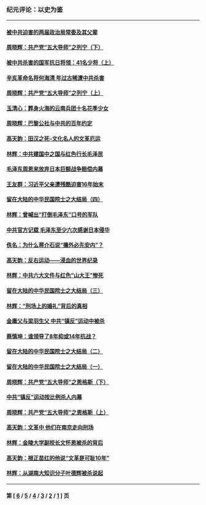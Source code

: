 ### 纪元评论：以史为鉴
---
#### [被中共迫害的两届政治局常委及其父辈](../../pages/nsc1028/n8711526.md) 
#### [周晓辉：共产党“五大导师”之列宁（下）](../../pages/nsc1028/n8708559.md) 
#### [被中共杀害的国军抗日将领：41名少将（上）](../../pages/nsc1028/n8711451.md) 
#### [辛亥革命名将何海清 年过古稀遭中共杀害](../../pages/nsc1028/n8711128.md) 
#### [周晓辉：共产党“五大导师”之列宁（上）](../../pages/nsc1028/n8708536.md) 
#### [玉清心：葬身火海的云南兵团十名花季少女](../../pages/nsc1028/n8706583.md) 
#### [周晓辉：巴黎公社与中共的百年约定](../../pages/nsc1028/n8705505.md) 
#### [高天韵：田汉之死–文化名人的文革厄运](../../pages/nsc1028/n8704531.md) 
#### [林辉：中共建国中之国与红色行长毛泽民](../../pages/nsc1028/n8702670.md) 
#### [毛泽东周恩来放弃日本巨额战争赔偿内幕](../../pages/nsc1028/n8697753.md) 
#### [王友群：习近平父亲遭残酷迫害16年始末](../../pages/nsc1028/n8699786.md) 
#### [留在大陆的中华民国院士之大结局（四）](../../pages/nsc1028/n8699834.md) 
#### [林辉：曾喊出“打倒毛泽东”口号的军队](../../pages/nsc1028/n8699149.md) 
#### [中共官方记载 毛泽东至少六次感谢日本侵华](../../pages/nsc1028/n8697723.md) 
#### [佚名：为什么蒋介石说“攘外必先安内”？](../../pages/nsc1028/n8698102.md) 
#### [高天韵：反右运动——浸血的世界纪录](../../pages/nsc1028/n8695945.md) 
#### [林辉：中共六大文件与红色“山大王”惨死](../../pages/nsc1028/n8694938.md) 
#### [留在大陆的中华民国院士之大结局（三）](../../pages/nsc1028/n8694077.md) 
#### [林辉：“刑场上的婚礼”背后的真相](../../pages/nsc1028/n8690511.md) 
#### [金庸父与梁羽生父 中共“镇反”运动中被杀](../../pages/nsc1028/n8690033.md) 
#### [蔡慎坤：谁领导了8年抑或14年抗战？](../../pages/nsc1028/n8690444.md) 
#### [留在大陆的中华民国院士之大结局（二）](../../pages/nsc1028/n8690231.md) 
#### [留在大陆的中华民国院士之大结局（一）](../../pages/nsc1028/n8686097.md) 
#### [周晓辉：共产党“五大导师”之恩格斯（下）](../../pages/nsc1028/n8683679.md) 
#### [中共“镇反”运动按比例杀人内幕](../../pages/nsc1028/n8682051.md) 
#### [周晓辉：共产党“五大导师”之恩格斯（上）](../../pages/nsc1028/n8683011.md) 
#### [高天韵：文革中 他们在南京走向刑场](../../pages/nsc1028/n8681739.md) 
#### [林辉：金陵大学副校长文怀恩被杀的背后](../../pages/nsc1028/n8680213.md) 
#### [高天韵：根正苗红的他说“文革是可耻10年”](../../pages/nsc1028/n8677531.md) 
#### [林辉：从湖南大知识分子叶德辉被杀说起](../../pages/nsc1028/n8677173.md) 

---
#### 第 [ [6](./6.md) / [5](./5.md) / [4](./4.md) / [3](./3.md) / [2](./2.md) / [1](./1.md) ] 页
